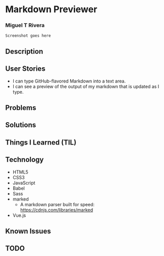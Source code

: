 # Markdown Previewer
### Miguel T Rivera

`Screenshot goes here`

## Description

## User Stories

* I can type GitHub-flavored Markdown into a text area.
* I can see a preview of the output of my markdown that is updated as I type.

## Problems

## Solutions

## Things I Learned (TIL)

## Technology

* HTML5
* CSS3
* JavaScript
* Babel
* Sass
* marked
  * A markdown parser built for speed: https://cdnjs.com/libraries/marked
* Vue.js

## Known Issues

## TODO